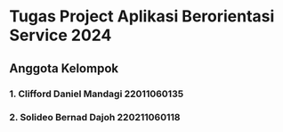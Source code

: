 # Tugas Project Aplikasi Berorientasi Service 2024
## Anggota Kelompok
### 1. Clifford Daniel Mandagi 22011060135
### 2. Solideo Bernad Dajoh 220211060118
